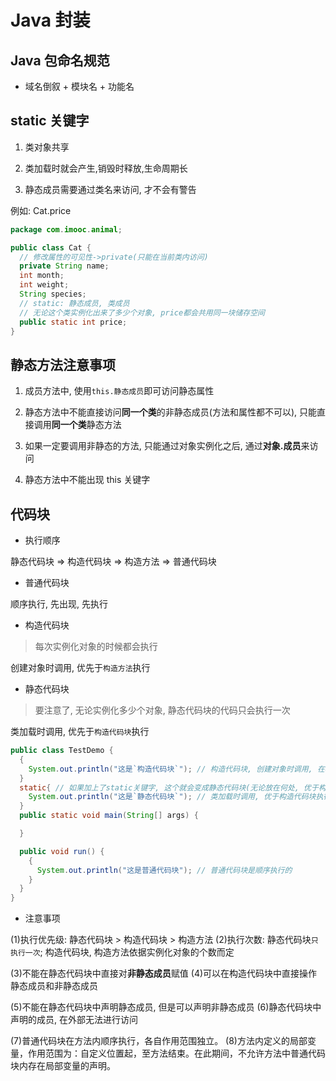 # Java 封装

## Java 包命名规范

- 域名倒叙 + 模块名 + 功能名

## static 关键字

1. 类对象共享

2. 类加载时就会产生,销毁时释放,生命周期长

3. 静态成员需要通过类名来访问, 才不会有警告

例如: Cat.price

```java
package com.imooc.animal;

public class Cat {
  // 修改属性的可见性->private(只能在当前类内访问)
  private String name;
  int month;
  int weight;
  String species;
  // static: 静态成员, 类成员
  // 无论这个类实例化出来了多少个对象, price都会共用同一块储存空间
  public static int price;
}

```

## 静态方法注意事项

1. 成员方法中, 使用`this.静态成员`即可访问静态属性

2. 静态方法中不能直接访问**同一个类**的非静态成员(方法和属性都不可以), 只能直接调用**同一个类**静态方法

3. 如果一定要调用非静态的方法, 只能通过对象实例化之后, 通过**对象.成员**来访问

4. 静态方法中不能出现 this 关键字

## 代码块

- 执行顺序

静态代码块 => 构造代码块 => 构造方法 => 普通代码块

- 普通代码块

顺序执行, 先出现, 先执行

- 构造代码块

> 每次实例化对象的时候都会执行

创建对象时调用, 优先于`构造方法`执行

- 静态代码块

> 要注意了, 无论实例化多少个对象, 静态代码块的代码只会执行一次

类加载时调用, 优先于`构造代码块`执行

```java
public class TestDemo {
  {
    System.out.println("这是`构造代码块`"); // 构造代码块, 创建对象时调用, 在构造方法运行之前执行(相同的构造代码块顺序执行)
  }
  static{ // 如果加上了static关键字, 这个就会变成静态代码块(无论放在何处, 优于构造代码块执行)
    System.out.println("这是`静态代码块`"); // 类加载时调用, 优于构造代码块执行
  }
  public static void main(String[] args) {

  }

  public void run() {
    {
      System.out.println("这是普通代码块"); // 普通代码块是顺序执行的
    }
  }
}

```

- 注意事项

(1)执行优先级: 静态代码块 > 构造代码块 > 构造方法
(2)执行次数: 静态代码块`只执行一次`; 构造代码块, 构造方法依据实例化对象的个数而定

(3)不能在静态代码块中直接对**非静态成员**赋值
(4)可以在构造代码块中直接操作静态成员和非静态成员

(5)不能在静态代码块中声明静态成员, 但是可以声明非静态成员
(6)静态代码块中声明的成员, 在外部无法进行访问

(7)普通代码块在方法内顺序执行，各自作用范围独立。
(8)方法内定义的局部变量，作用范围为：自定义位置起，至方法结束。在此期间，不允许方法中普通代码块内存在局部变量的声明。
